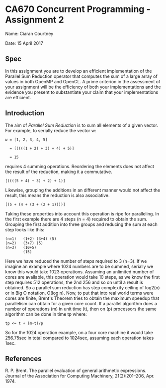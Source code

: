 # CA670 Concurrent Programming - Assignment 2

Name: Ciaran Courtney

Date: 15 April 2017

## Spec

In this assignment you are to develop an efficient implementation of the Parallel Sum Reduction operator that computes 
the sum of a large array of values in both OpenMP and OpenCL. A prime criterion in the assessment of your assignment 
will be the efficiency of both your implementations and the evidence you present to substantiate your claim that your 
implementations are efficient.

## Introduction

The aim of _Parallel Sum Reduction_ is to sum all elements of a given vector. For example, to serially reduce the vector w:

    w = [1, 2, 3, 4, 5]
    
      = [((((1 + 2) + 3) + 4) + 5)]
      
      = 15
      
requires 4 summing operations. Reordering the elements does not affect the result of the reduction, making it a commutative. 

    [((((5 + 4) + 3) + 2) + 1)]

Likewise, grouping the additions in an different manner would not affect the result, this means the reduction is also associative.

    [(5 + (4 + (3 + (2 + 1))))]
    
Taking these properties into account this operation is ripe for paralleling. In the first example there are 4 steps (n = 4) required
to obtain the sum. Grouping the first addition into three groups and reducing the sum at each step looks like this:

    (n=1)   (1+2) (3+4) (5) 
    (n=2)   (3+7) (5)
    (n=3)   (10+5)
            (15)

Here we have reduced the number of steps required to 3 (n=3). If we imagine an example where 1024 numbers are to be summed,
serially we know this would take 1023 operations. Assuming an unlimited number of cores are available, this operation would
take 10 steps, as we know the first step requires 512 operations, the 2nd 256 and so on until a result is obtained. 
So a parallel sum reduction has step complexity ceiling of log2(n) or in Big O notation, O(log n). Now, to put that into real world
terms were cores are finite, Brent's Theorem tries to obtain the maximum speedup that parallelism can obtain for a given core count.
If a parallel algorithm does a number of operations (m) in unit time (t), then on (p) processors the same algorithm can 
be done in time tp where:


    tp <= t + (m-t)/p          
          
So for the 1024 operation example, on a four core machine it would take 256.75sec in total compared to 1024sec, assuming
each operation takes 1sec.






          



  
## References

R. P. Brent. The parallel evaluation of general arithmetic expressions. Journal of the Association
for Computing Machinery, 21(2):201–206, Apr. 1974.
